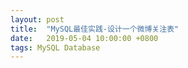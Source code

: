 ```yaml
---
layout: post
title:  "MySQL最佳实践-设计一个微博关注表"
date:   2019-05-04 10:00:00 +0800
tags: MySQL Database
---
```

